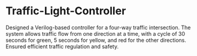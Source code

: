 # Traffic-Light-Controller
Designed a Verilog-based controller for a four-way traffic intersection. The system allows traffic flow from one direction at a time, with a cycle of 30 seconds for green, 5 seconds for yellow, and red for the other directions. Ensured efficient traffic regulation and safety.
